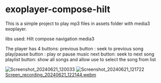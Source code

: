 # exoplayer-compose-hilt

This is a simple project to play mp3 files in assets folder with media3 exoplayer.

libs used:
Hilt
compose
navigation
media3

The player has 4 buttons:
previous button : seek to previous song
play/pause button : play or pause music
next button: seek to next song
playlist button: show all songs and allow use to select the song from list



![Screenshot_20240621_120033](https://github.com/meryqing/exoplayer-compose-hilt/assets/4547786/eb29c595-82fe-44a9-bd62-5ef7697437df)
![Screenshot_20240621_121722](https://github.com/meryqing/exoplayer-compose-hilt/assets/4547786/434df4d8-37e0-4e17-90c9-48a07e50c61f)
[Screen_recording_20240621_122144.webm](https://github.com/meryqing/exoplayer-compose-hilt/assets/4547786/b000e530-e736-4c07-8316-5bd96a30a796)
